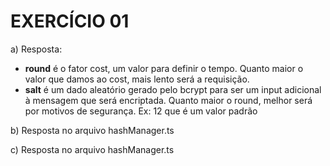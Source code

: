 # EXERCÍCIO 01

a) Resposta:
 - **round** é o fator cost, um valor para definir o tempo. Quanto maior o valor que damos ao cost, mais lento será a requisição. 
 - **salt** é um dado aleatório gerado pelo bcrypt para ser um input adicional à mensagem que será encriptada. Quanto maior o round, melhor será por motivos de segurança. Ex: 12 que é um valor padrão


b) Resposta no arquivo hashManager.ts


c) Resposta no arquivo hashManager.ts
